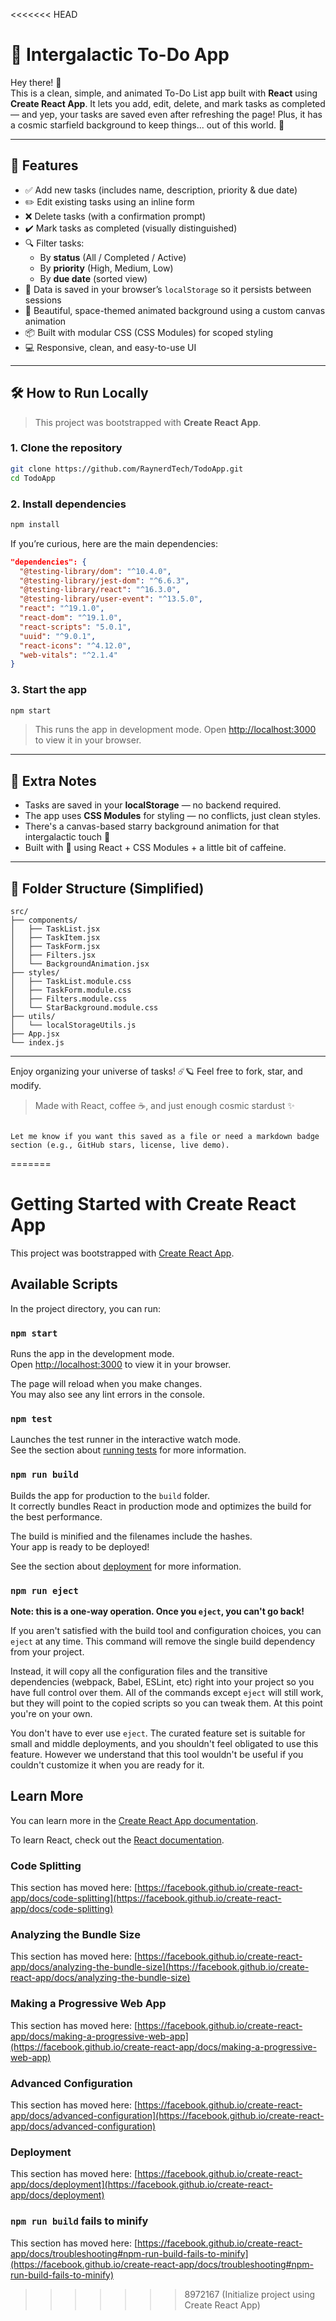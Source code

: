 <<<<<<< HEAD
# 🌌 Intergalactic To-Do App

Hey there! 👋  
This is a clean, simple, and animated To-Do List app built with **React** using **Create React App**. It lets you add, edit, delete, and mark tasks as completed — and yep, your tasks are saved even after refreshing the page! Plus, it has a cosmic starfield background to keep things... out of this world. 🌠

---

## 🚀 Features

- ✅ Add new tasks (includes name, description, priority & due date)
- ✏️ Edit existing tasks using an inline form
- ❌ Delete tasks (with a confirmation prompt)
- ✔️ Mark tasks as completed (visually distinguished)
- 🔍 Filter tasks:
  - By **status** (All / Completed / Active)
  - By **priority** (High, Medium, Low)
  - By **due date** (sorted view)
- 💾 Data is saved in your browser’s `localStorage` so it persists between sessions
- 🎨 Beautiful, space-themed animated background using a custom canvas animation
- 📦 Built with modular CSS (CSS Modules) for scoped styling
- 💻 Responsive, clean, and easy-to-use UI

---

## 🛠 How to Run Locally

> This project was bootstrapped with **Create React App**.

### 1. Clone the repository
```bash
git clone https://github.com/RaynerdTech/TodoApp.git
cd TodoApp
````

### 2. Install dependencies

```bash
npm install
```

If you’re curious, here are the main dependencies:

```json
"dependencies": {
  "@testing-library/dom": "^10.4.0",
  "@testing-library/jest-dom": "^6.6.3",
  "@testing-library/react": "^16.3.0",
  "@testing-library/user-event": "^13.5.0",
  "react": "^19.1.0",
  "react-dom": "^19.1.0",
  "react-scripts": "5.0.1",
  "uuid": "^9.0.1",
  "react-icons": "^4.12.0",
  "web-vitals": "^2.1.4"
}
```

### 3. Start the app

```bash
npm start
```

> This runs the app in development mode.
> Open [http://localhost:3000](http://localhost:3000) to view it in your browser.

---

## 🧠 Extra Notes

* Tasks are saved in your **localStorage** — no backend required.
* The app uses **CSS Modules** for styling — no conflicts, just clean styles.
* There's a canvas-based starry background animation for that intergalactic touch 🌌
* Built with 💙 using React + CSS Modules + a little bit of caffeine.

---

## 📁 Folder Structure (Simplified)

```
src/
├── components/
│   ├── TaskList.jsx
│   ├── TaskItem.jsx
│   ├── TaskForm.jsx
│   ├── Filters.jsx
│   └── BackgroundAnimation.jsx
├── styles/
│   ├── TaskList.module.css
│   ├── TaskForm.module.css
│   ├── Filters.module.css
│   └── StarBackground.module.css
├── utils/
│   └── localStorageUtils.js
├── App.jsx
└── index.js
```

---

Enjoy organizing your universe of tasks! ☄️🪐
Feel free to fork, star, and modify.

> Made with React, coffee ☕, and just enough cosmic stardust ✨

```

Let me know if you want this saved as a file or need a markdown badge section (e.g., GitHub stars, license, live demo).
```
=======
# Getting Started with Create React App

This project was bootstrapped with [Create React App](https://github.com/facebook/create-react-app).

## Available Scripts

In the project directory, you can run:

### `npm start`

Runs the app in the development mode.\
Open [http://localhost:3000](http://localhost:3000) to view it in your browser.

The page will reload when you make changes.\
You may also see any lint errors in the console.

### `npm test`

Launches the test runner in the interactive watch mode.\
See the section about [running tests](https://facebook.github.io/create-react-app/docs/running-tests) for more information.

### `npm run build`

Builds the app for production to the `build` folder.\
It correctly bundles React in production mode and optimizes the build for the best performance.

The build is minified and the filenames include the hashes.\
Your app is ready to be deployed!

See the section about [deployment](https://facebook.github.io/create-react-app/docs/deployment) for more information.

### `npm run eject`

**Note: this is a one-way operation. Once you `eject`, you can't go back!**

If you aren't satisfied with the build tool and configuration choices, you can `eject` at any time. This command will remove the single build dependency from your project.

Instead, it will copy all the configuration files and the transitive dependencies (webpack, Babel, ESLint, etc) right into your project so you have full control over them. All of the commands except `eject` will still work, but they will point to the copied scripts so you can tweak them. At this point you're on your own.

You don't have to ever use `eject`. The curated feature set is suitable for small and middle deployments, and you shouldn't feel obligated to use this feature. However we understand that this tool wouldn't be useful if you couldn't customize it when you are ready for it.

## Learn More

You can learn more in the [Create React App documentation](https://facebook.github.io/create-react-app/docs/getting-started).

To learn React, check out the [React documentation](https://reactjs.org/).

### Code Splitting

This section has moved here: [https://facebook.github.io/create-react-app/docs/code-splitting](https://facebook.github.io/create-react-app/docs/code-splitting)

### Analyzing the Bundle Size

This section has moved here: [https://facebook.github.io/create-react-app/docs/analyzing-the-bundle-size](https://facebook.github.io/create-react-app/docs/analyzing-the-bundle-size)

### Making a Progressive Web App

This section has moved here: [https://facebook.github.io/create-react-app/docs/making-a-progressive-web-app](https://facebook.github.io/create-react-app/docs/making-a-progressive-web-app)

### Advanced Configuration

This section has moved here: [https://facebook.github.io/create-react-app/docs/advanced-configuration](https://facebook.github.io/create-react-app/docs/advanced-configuration)

### Deployment

This section has moved here: [https://facebook.github.io/create-react-app/docs/deployment](https://facebook.github.io/create-react-app/docs/deployment)

### `npm run build` fails to minify

This section has moved here: [https://facebook.github.io/create-react-app/docs/troubleshooting#npm-run-build-fails-to-minify](https://facebook.github.io/create-react-app/docs/troubleshooting#npm-run-build-fails-to-minify)
>>>>>>> 8972167 (Initialize project using Create React App)
